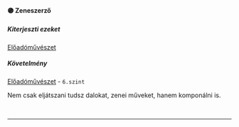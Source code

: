 #### 🟣 Zeneszerző

##### Kiterjeszti ezeket

[Előadóművészet](../kepzettsegek.szekunder/eloadomuveszet.md)

##### Követelmény

[Előadóművészet](../kepzettsegek.szekunder/eloadomuveszet.md) - `6.szint`

Nem csak eljátszani tudsz dalokat, zenei műveket, hanem komponálni is.

<br />

---
